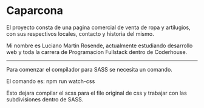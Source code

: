 # Caparcona
El proyecto consta de una pagina comercial de venta de ropa y artilugios, con sus respectivos locales, contacto y historia del mismo.

Mi nombre es Luciano Martin Rosende, actualmente estudiando desarrollo web y toda la carrera de Programacion Fullstack dentro de Coderhouse.

-------------------------------------------------------------------------------------------------------------------------------------------------------------------------

Para comenzar el compilador para SASS se necesita un comando.

El comando es: npm run watch-css

Esto dejara compilar el scss para el file original de css y trabajar con las subdivisiones dentro de SASS.

